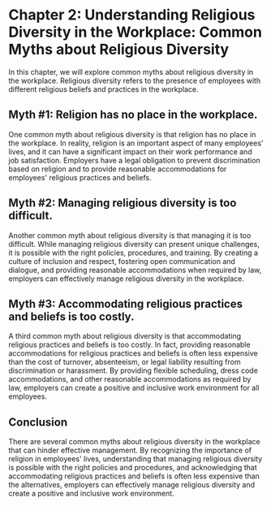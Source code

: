 Chapter 2: Understanding Religious Diversity in the Workplace: Common Myths about Religious Diversity
=====================================================================================================

In this chapter, we will explore common myths about religious diversity in the workplace. Religious diversity refers to the presence of employees with different religious beliefs and practices in the workplace.

Myth #1: Religion has no place in the workplace.
------------------------------------------------

One common myth about religious diversity is that religion has no place in the workplace. In reality, religion is an important aspect of many employees' lives, and it can have a significant impact on their work performance and job satisfaction. Employers have a legal obligation to prevent discrimination based on religion and to provide reasonable accommodations for employees' religious practices and beliefs.

Myth #2: Managing religious diversity is too difficult.
-------------------------------------------------------

Another common myth about religious diversity is that managing it is too difficult. While managing religious diversity can present unique challenges, it is possible with the right policies, procedures, and training. By creating a culture of inclusion and respect, fostering open communication and dialogue, and providing reasonable accommodations when required by law, employers can effectively manage religious diversity in the workplace.

Myth #3: Accommodating religious practices and beliefs is too costly.
---------------------------------------------------------------------

A third common myth about religious diversity is that accommodating religious practices and beliefs is too costly. In fact, providing reasonable accommodations for religious practices and beliefs is often less expensive than the cost of turnover, absenteeism, or legal liability resulting from discrimination or harassment. By providing flexible scheduling, dress code accommodations, and other reasonable accommodations as required by law, employers can create a positive and inclusive work environment for all employees.

Conclusion
----------

There are several common myths about religious diversity in the workplace that can hinder effective management. By recognizing the importance of religion in employees' lives, understanding that managing religious diversity is possible with the right policies and procedures, and acknowledging that accommodating religious practices and beliefs is often less expensive than the alternatives, employers can effectively manage religious diversity and create a positive and inclusive work environment.

